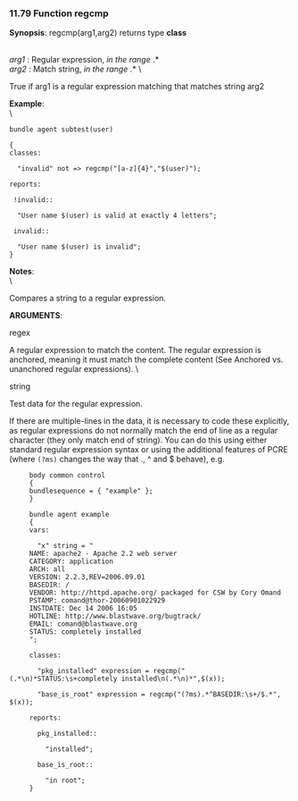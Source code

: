 ### 11.79 Function regcmp

**Synopsis**: regcmp(arg1,arg2) returns type **class**

\
 *arg1* : Regular expression, *in the range* .\* \
 *arg2* : Match string, *in the range* .\* \

True if arg1 is a regular expression matching that matches string arg2

**Example**:\
 \

    bundle agent subtest(user)

    {
    classes:

      "invalid" not => regcmp("[a-z]{4}","$(user)");

    reports:

     !invalid::

      "User name $(user) is valid at exactly 4 letters";

     invalid::

      "User name $(user) is invalid";
    }

**Notes**:\
 \

Compares a string to a regular expression.

**ARGUMENTS**:

regex

A regular expression to match the content. The regular expression is
anchored, meaning it must match the complete content (See Anchored vs.
unanchored regular expressions). \

string

Test data for the regular expression.

If there are multiple-lines in the data, it is necessary to code these
explicitly, as regular expressions do not normally match the end of line
as a regular character (they only match end of string). You can do this
using either standard regular expression syntax or using the additional
features of PCRE (where `(?ms)` changes the way that ., \^ and \$
behave), e.g.

         
         body common control
         {
         bundlesequence = { "example" };
         }
         
         bundle agent example
         {
         vars:
         
           "x" string = "
         NAME: apache2 - Apache 2.2 web server
         CATEGORY: application
         ARCH: all
         VERSION: 2.2.3,REV=2006.09.01
         BASEDIR: /
         VENDOR: http://httpd.apache.org/ packaged for CSW by Cory Omand
         PSTAMP: comand@thor-20060901022929
         INSTDATE: Dec 14 2006 16:05
         HOTLINE: http://www.blastwave.org/bugtrack/
         EMAIL: comand@blastwave.org
         STATUS: completely installed
         ";
         
         classes:
         
           "pkg_installed" expression = regcmp("(.*\n)*STATUS:\s+completely installed\n(.*\n)*",$(x));
         
           "base_is_root" expression = regcmp("(?ms).*^BASEDIR:\s+/$.*", $(x));
         
         reports:
         
           pkg_installed::
         
             "installed";
         
           base_is_root::
         
             "in root";
         }
         
         
